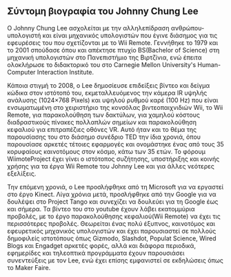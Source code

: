 ## Σύντομη βιογραφία του Johnny Chung Lee

Ο Johnny Chung Lee ασχολείται με την αλληλεπίδραση ανθρώπου-υπολογιστή και είναι μηχανικός υπολογιστών που έγινε διάσημος για τις εφευρέσεις του που σχετίζονται με το Wii Remote.
Γεννήθηκε το 1979 και το 2001 σπούδασε όπου και απέκτησε πτυχίο BS(Bachelor of Science) στη μηχανική υπολογιστών στο Πανεπιστήμιο της Βιρτζίνια, ενώ έπειτα ολοκλήρωσε το διδακτορικό του στο Carnegie Mellon University's Human-Computer Interaction Institute.

Κάποια στιγμή το 2008, ο Lee δημοσίευσε επιδείξεις βίντεο και δείγμα κώδικα στον ιστότοπό του, εκμεταλλευόμενος την κάμερα IR υψηλής ανάλυσης (1024×768 Pixels) και υψηλού ρυθμού καρέ (100 Hz) που είναι ενσωματωμένη στο χειριστήριο της κονσόλας βιντεοπαιχνιδιών Wii, το Wii Remote, 
για παρακολούθηση των δακτύλων, για χαμηλού κόστους διαδραστικούς πίνακες πολλαπλών σημείων και παρακολούθηση κεφαλιού για επιτραπέζιες οθόνες VR.
Αυτό ήταν και το θέμα της παρουσίασης του στο διάσημο συνέδριο TED την ίδια χρονιά, όπου παρουσίασε αρκετές τέτοιες εφαρμογές και ονομάστηκε ένας από τους 35 κορυφαίους καινοτόμους στον κόσμο, κάτω των 35 ετών.
Το φόρουμ WiimoteProject έχει γίνει ο ιστότοπος συζήτησης, υποστήριξης και κοινής χρήσης για τα έργα Wii Remote του Johnny Lee και για άλλες νεότερες εξελίξεις.

Την επόμενη χρονιά, ο Lee προσλήφθηκε από τη Microsoft για να εργαστεί στο έργο Kinect. Λίγα χρόνια μετά, προσλήφθηκε από την Google για να δουλέψει στο Project Tango και συνεχίζει να δουλεύει για τη Google έως και σήμερα.
Τα βίντεο του στο youtube έχουν λάβει εκατομμύρια προβολές, με το έργο παρακολούθησης κεφαλιού(Wii Remote) να έχει τις περισσότερες προβολές.
Θεωρείται ένας πολύ έξυπνος, καινοτόμος και εφευρετικός μηχανικός υπολογιστών και έχει παρουσιαστεί σε πολλούς δημοφιλείς ιστοτόπους όπως Gizmodo, Slashdot, Populat Science, Wired Blogs και Engadget αρκετές φορές, αλλά και διάφορα περιοδικά, εφημερίδες και τηλεοπτικά προγράμματα έχουν παρουσιάσει συνεντεύξεις με τον Lee, ενώ έχει επίσης εμφανιστεί σε εκδηλώσεις όπως το Maker Faire. 


